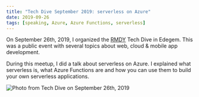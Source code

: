 ```yaml
---
title: "Tech Dive September 2019: serverless on Azure"
date: 2019-09-26
tags: [speaking, Azure, Azure Functions, serverless]
---
```


On September 26th, 2019, I organized the [RMDY](https://rmdy.be/) Tech Dive in Edegem. This was a public event with several topics about web, cloud & mobile app development.

During this meetup, I did a talk about serverless on Azure. I explained what serverless is, what Azure Functions are and how you can use them to build your own serverless applications.

![Photo from Tech Dive on September 26th, 2019](https://pbs.twimg.com/media/EFaWz5rX4AEtRoj?format=jpg&name=large "Photo from Tech Dive on September 26th, 2019")
